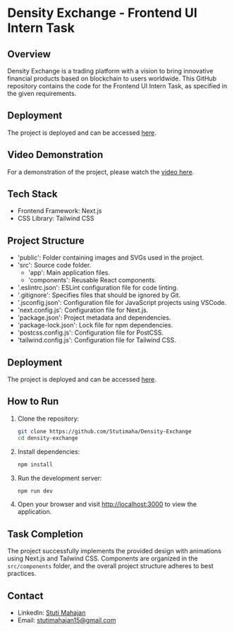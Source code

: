 # Density Exchange - Frontend UI Intern Task

## Overview

Density Exchange is a trading platform with a vision to bring innovative financial products based on blockchain to users worldwide. This GitHub repository contains the code for the Frontend UI Intern Task, as specified in the given requirements.

## Deployment

The project is deployed and can be accessed [here](https://density-exchange-stutimahajan.netlify.app/{:target="_blank"}).

## Video Demonstration

For a demonstration of the project, please watch the [video here](https://youtu.be/TmdA1Qi_Glo).

## Tech Stack

- Frontend Framework: Next.js
- CSS Library: Tailwind CSS

## Project Structure

- 'public': Folder containing images and SVGs used in the project.
- 'src': Source code folder.
  - 'app': Main application files.
  - 'components': Reusable React components.
- '.eslintrc.json': ESLint configuration file for code linting.
- '.gitignore': Specifies files that should be ignored by Git.
- '.jsconfig.json': Configuration file for JavaScript projects using VSCode.
- 'next.config.js': Configuration file for Next.js.
- 'package.json': Project metadata and dependencies.
- 'package-lock.json': Lock file for npm dependencies.
- 'postcss.config.js': Configuration file for PostCSS.
- 'tailwind.config.js': Configuration file for Tailwind CSS.

## Deployment

The project is deployed and can be accessed [here](https://density-exchange-stutimahajan.netlify.app/).

## How to Run

1. Clone the repository:

   ```bash
   git clone https://github.com/Stutimaha/Density-Exchange
   cd density-exchange

2. Install dependencies:

   ```bash
   npm install

3. Run the development server:

   ```bash
   npm run dev

4. Open your browser and visit [http://localhost:3000](http://localhost:3000) to view the application.

## Task Completion

The project successfully implements the provided design with animations using Next.js and Tailwind CSS. Components are organized in the `src/components` folder, and the overall project structure adheres to best practices.

## Contact

- LinkedIn: [Stuti Mahajan](https://www.linkedin.com/in/stuti-mahajan/)
- Email: [stutimahajan15@gmail.com](mailto:stutimahajan15@gmail.com)

